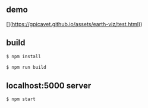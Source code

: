 ## demo

[[](https://gpicavet.github.io/assets/earth-viz/earth-viz.png)](https://gpicavet.github.io/assets/earth-viz/test.html))

## build

```sh
$ npm install
```

```sh
$ npm run build
```

## localhost:5000 server

```sh
$ npm start
```
